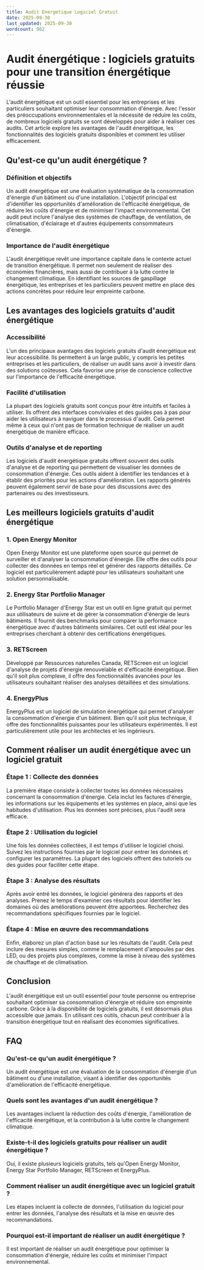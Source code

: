 ```yaml
---
title: Audit Energetique Logiciel Gratuit
date: 2025-09-30
last_updated: 2025-09-30
wordcount: 962
---
```


# Audit énergétique : logiciels gratuits pour une transition énergétique réussie

L'audit énergétique est un outil essentiel pour les entreprises et les particuliers souhaitant optimiser leur consommation d'énergie. Avec l'essor des préoccupations environnementales et la nécessité de réduire les coûts, de nombreux logiciels gratuits se sont développés pour aider à réaliser ces audits. Cet article explore les avantages de l'audit énergétique, les fonctionnalités des logiciels gratuits disponibles et comment les utiliser efficacement.

## Qu'est-ce qu'un audit énergétique ?

### Définition et objectifs

Un audit énergétique est une évaluation systématique de la consommation d'énergie d'un bâtiment ou d'une installation. L'objectif principal est d'identifier les opportunités d'amélioration de l'efficacité énergétique, de réduire les coûts d'énergie et de minimiser l'impact environnemental. Cet audit peut inclure l'analyse des systèmes de chauffage, de ventilation, de climatisation, d'éclairage et d'autres équipements consommateurs d'énergie.

### Importance de l'audit énergétique

L'audit énergétique revêt une importance capitale dans le contexte actuel de transition énergétique. Il permet non seulement de réaliser des économies financières, mais aussi de contribuer à la lutte contre le changement climatique. En identifiant les sources de gaspillage énergétique, les entreprises et les particuliers peuvent mettre en place des actions concrètes pour réduire leur empreinte carbone.

## Les avantages des logiciels gratuits d'audit énergétique

### Accessibilité

L'un des principaux avantages des logiciels gratuits d'audit énergétique est leur accessibilité. Ils permettent à un large public, y compris les petites entreprises et les particuliers, de réaliser un audit sans avoir à investir dans des solutions coûteuses. Cela favorise une prise de conscience collective sur l'importance de l'efficacité énergétique.

### Facilité d'utilisation

La plupart des logiciels gratuits sont conçus pour être intuitifs et faciles à utiliser. Ils offrent des interfaces conviviales et des guides pas à pas pour aider les utilisateurs à naviguer dans le processus d'audit. Cela permet même à ceux qui n'ont pas de formation technique de réaliser un audit énergétique de manière efficace.

### Outils d'analyse et de reporting

Les logiciels d'audit énergétique gratuits offrent souvent des outils d'analyse et de reporting qui permettent de visualiser les données de consommation d'énergie. Ces outils aident à identifier les tendances et à établir des priorités pour les actions d'amélioration. Les rapports générés peuvent également servir de base pour des discussions avec des partenaires ou des investisseurs.

## Les meilleurs logiciels gratuits d'audit énergétique

### 1. Open Energy Monitor

Open Energy Monitor est une plateforme open source qui permet de surveiller et d'analyser la consommation d'énergie. Elle offre des outils pour collecter des données en temps réel et générer des rapports détaillés. Ce logiciel est particulièrement adapté pour les utilisateurs souhaitant une solution personnalisable.

### 2. Energy Star Portfolio Manager

Le Portfolio Manager d'Energy Star est un outil en ligne gratuit qui permet aux utilisateurs de suivre et de gérer la consommation d'énergie de leurs bâtiments. Il fournit des benchmarks pour comparer la performance énergétique avec d'autres bâtiments similaires. Cet outil est idéal pour les entreprises cherchant à obtenir des certifications énergétiques.

### 3. RETScreen

Développé par Ressources naturelles Canada, RETScreen est un logiciel d'analyse de projets d'énergie renouvelable et d'efficacité énergétique. Bien qu'il soit plus complexe, il offre des fonctionnalités avancées pour les utilisateurs souhaitant réaliser des analyses détaillées et des simulations.

### 4. EnergyPlus

EnergyPlus est un logiciel de simulation énergétique qui permet d'analyser la consommation d'énergie d'un bâtiment. Bien qu'il soit plus technique, il offre des fonctionnalités puissantes pour les utilisateurs expérimentés. Il est particulièrement utile pour les architectes et les ingénieurs.

## Comment réaliser un audit énergétique avec un logiciel gratuit

### Étape 1 : Collecte des données

La première étape consiste à collecter toutes les données nécessaires concernant la consommation d'énergie. Cela inclut les factures d'énergie, les informations sur les équipements et les systèmes en place, ainsi que les habitudes d'utilisation. Plus les données sont précises, plus l'audit sera efficace.

### Étape 2 : Utilisation du logiciel

Une fois les données collectées, il est temps d'utiliser le logiciel choisi. Suivez les instructions fournies par le logiciel pour entrer les données et configurer les paramètres. La plupart des logiciels offrent des tutoriels ou des guides pour faciliter cette étape.

### Étape 3 : Analyse des résultats

Après avoir entré les données, le logiciel générera des rapports et des analyses. Prenez le temps d'examiner ces résultats pour identifier les domaines où des améliorations peuvent être apportées. Recherchez des recommandations spécifiques fournies par le logiciel.

### Étape 4 : Mise en œuvre des recommandations

Enfin, élaborez un plan d'action basé sur les résultats de l'audit. Cela peut inclure des mesures simples, comme le remplacement d'ampoules par des LED, ou des projets plus complexes, comme la mise à niveau des systèmes de chauffage et de climatisation.

## Conclusion

L'audit énergétique est un outil essentiel pour toute personne ou entreprise souhaitant optimiser sa consommation d'énergie et réduire son empreinte carbone. Grâce à la disponibilité de logiciels gratuits, il est désormais plus accessible que jamais. En utilisant ces outils, chacun peut contribuer à la transition énergétique tout en réalisant des économies significatives.

## FAQ

### Qu'est-ce qu'un audit énergétique ?

Un audit énergétique est une évaluation de la consommation d'énergie d'un bâtiment ou d'une installation, visant à identifier des opportunités d'amélioration de l'efficacité énergétique.

### Quels sont les avantages d'un audit énergétique ?

Les avantages incluent la réduction des coûts d'énergie, l'amélioration de l'efficacité énergétique, et la contribution à la lutte contre le changement climatique.

### Existe-t-il des logiciels gratuits pour réaliser un audit énergétique ?

Oui, il existe plusieurs logiciels gratuits, tels qu'Open Energy Monitor, Energy Star Portfolio Manager, RETScreen et EnergyPlus.

### Comment réaliser un audit énergétique avec un logiciel gratuit ?

Les étapes incluent la collecte de données, l'utilisation du logiciel pour entrer les données, l'analyse des résultats et la mise en œuvre des recommandations.

### Pourquoi est-il important de réaliser un audit énergétique ?

Il est important de réaliser un audit énergétique pour optimiser la consommation d'énergie, réduire les coûts et minimiser l'impact environnemental.